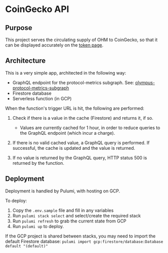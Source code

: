 # CoinGecko API

## Purpose

This project serves the circulating supply of OHM to CoinGecko, so that it can be displayed accurately on the [token page](https://www.coingecko.com/en/coins/olympus).

## Architecture

This is a very simple app, architected in the following way:

- GraphQL endpoint for the protocol-metrics subgraph. See: [olympus-protocol-metrics-subgraph](https://github.com/OlympusDAO/olympus-protocol-metrics-subgraph)
- Firestore database
- Serverless function (in GCP)

When the function's trigger URL is hit, the following are performed:

1. Check if there is a value in the cache (Firestore) and returns it, if so.

    - Values are currently cached for 1 hour, in order to reduce queries to the GraphQL endpoint (which incur a charge).

1. If there is no valid cached value, a GraphQL query is performed. If successful, the cache is updated and the value is returned.
1. If no value is returned by the GraphQL query, HTTP status 500 is returned by the function.

## Deployment

Deployment is handled by Pulumi, with hosting on GCP.

To deploy:

1. Copy the `.env.sample` file and fill in any variables
1. Run `pulumi stack select` and select/create the required stack
1. Run `pulumi refresh` to grab the current state from GCP
1. Run `pulumi up` to deploy.

If the GCP project is shared between stacks, you may need to import the default Firestore database: `pulumi import gcp:firestore/database:Database default "(default)"`
